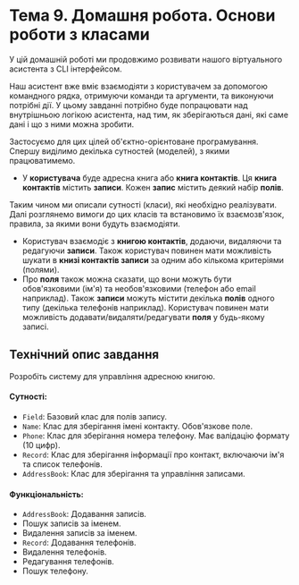 # Тема 9. Домашня робота. Основи роботи з класами

У цій домашній роботі ми продовжимо розвивати нашого віртуального асистента з CLI інтерфейсом.

Наш асистент вже вміє взаємодіяти з користувачем за допомогою командного рядка, отримуючи команди та аргументи, та виконуючи потрібні дії. У цьому завданні потрібно буде попрацювати над внутрішньою логікою асистента, над тим, як зберігаються дані, які саме дані і що з ними можна зробити.

Застосуємо для цих цілей об'єктно-орієнтоване програмування. Спершу виділимо декілька сутностей (моделей), з якими працюватимемо.

- У **користувача** буде адресна книга або **книга контактів**. Ця **книга контактів** містить **записи**. Кожен **запис** містить деякий набір **полів**.

Таким чином ми описали сутності (класи), які необхідно реалізувати. Далі розглянемо вимоги до цих класів та встановимо їх взаємозв'язок, правила, за якими вони будуть взаємодіяти.

- Користувач взаємодіє з **книгою контактів**, додаючи, видаляючи та редагуючи **записи**. Також користувач повинен мати можливість шукати в **книзі контактів записи** за одним або кількома критеріями (полями).
- Про **поля** також можна сказати, що вони можуть бути обов'язковими (ім'я) та необов'язковими (телефон або email наприклад). Також **записи** можуть містити декілька **полів** одного типу (декілька телефонів наприклад). Користувач повинен мати можливість додавати/видаляти/редагувати **поля** у будь-якому записі.

## Технiчний опис завдання

Розробіть систему для управління адресною книгою.

#### Сутності:

- `Field`: Базовий клас для полів запису.
- `Name`: Клас для зберігання імені контакту. Обов'язкове поле.
- `Phone`: Клас для зберігання номера телефону. Має валідацію формату (10 цифр).
- `Record`: Клас для зберігання інформації про контакт, включаючи ім'я та список телефонів.
- `AddressBook`: Клас для зберігання та управління записами.

#### Функціональність:

- `AddressBook`: Додавання записів.
- Пошук записів за іменем.
- Видалення записів за іменем.
- `Record`: Додавання телефонів.
- Видалення телефонів.
- Редагування телефонів.
- Пошук телефону.

